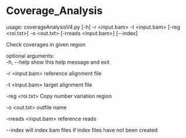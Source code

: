 # Coverage_Analysis

usage: coverageAnalysisV4.py [-h] -r <input.bam> -t <input.bam> [-reg <roi.txt>] -o <out.txt> [-rreads <input.bam>] [--index]

Check coverages in given region

optional arguments: \
  -h, --help           show this help message and exit 
  
  -r <input.bam>       reference alignment file 
  
  -t <input.bam>       target alignment file
  
  -reg <roi.txt>       Copy number variation region
  
  -o <out.txt>         outfile name
  
  -rreads <input.bam>  reference reads
  
  --index              will index bam files if index files have not been created
